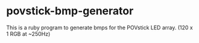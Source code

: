 povstick-bmp-generator
======================

This is a ruby program to generate bmps for the POVstick LED array. (120 x 1 RGB at ~250Hz)
